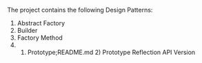 The project contains the following Design Patterns:
1. Abstract Factory
2. Builder
3. Factory Method
4. 1) Prototype;README.md 2) Prototype Reflection API Version
